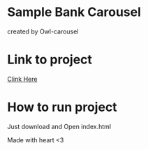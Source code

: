 # Sample Bank Carousel
created by Owl-carousel

# Link to project
[Clink Here](https://camp191.github.io/bankCarousel/)

# How to run project
Just download and Open index.html

Made with heart <3


